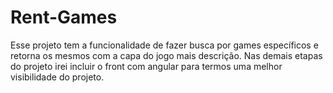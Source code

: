 # Rent-Games
 Esse projeto tem a funcionalidade de fazer busca por games específicos e retorna os mesmos com a capa do jogo mais descrição. Nas demais etapas do projeto irei incluir o front com angular para termos uma melhor visibilidade do projeto.
